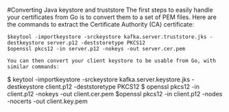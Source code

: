 #Converting Java keystore and truststore
The first steps to easily handle your certificates from Go is to convert them to a set of PEM files.
Here are the commands to extract the Certificate Authority (CA) certificate:
``` 
$keytool -importkeystore -srckeystore kafka.server.truststore.jks -destkeystore server.p12 -deststoretype PKCS12
$openssl pkcs12 -in server.p12 -nokeys -out server.cer.pem

You can then convert your client keystore to be usable from Go, with similar commands:

```
$ keytool -importkeystore -srckeystore kafka.server.keystore.jks -destkeystore client.p12 -deststoretype PKCS12
$ openssl pkcs12 -in client.p12 -nokeys -out client.cer.pem 
$openssl pkcs12 -in client.p12 -nodes -nocerts -out client.key.pem
